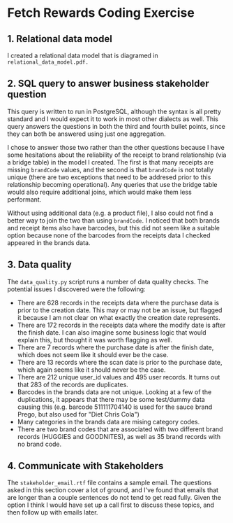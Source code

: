 # Fetch Rewards Coding Exercise

## 1. Relational data model
I created a relational data model that is diagramed in `relational_data_model.pdf.`

## 2. SQL query to answer business stakeholder question
This query is written to run in PostgreSQL, although the syntax is all pretty standard and I would expect it to work in most other dialects as well. This query answers the questions in both the third and fourth bullet points, since they can both be answered using just one aggregation.

I chose to answer those two rather than the other questions because I have some hesitations about the reliability of the receipt to brand relationship (via a bridge table) in the model I created. The first is that many receipts are missing `brandCode` values, and the second is that `brandCode` is not totally unique (there are two exceptions that need to be addresed prior to this relationship becoming operational). Any queries that use the bridge table would also require additional joins, which would make them less performant. 

Without using additional data (e.g. a product file), I also could not find a better way to join the two than using `brandCode`. I noticed that both brands and receipt items also have barcodes, but this did not seem like a suitable option because none of the barcodes from the receipts data I checked appeared in the brands data.

## 3. Data quality
The `data_quality.py` script runs a number of data quality checks. The potential issues I discovered were the following:

- There are 628 records in the receipts data where the purchase data is prior to the creation date. This may or may not be an issue, but flagged it because I am not clear on what exactly the creation date represents.
- There are 172 records in the receipts data where the modify date is after the finish date. I can also imagine some business logic that would explain this, but thought it was worth flagging as well.
- There are 7 records where the purchase date is after the finish date, which does not seem like it should ever be the case.
- There are 13 records where the scan date is prior to the purchase date, which again seems like it should never be the case.
- There are 212 unique user_id values and 495 user records. It turns out that 283 of the records are duplicates.
- Barcodes in the brands data are not unique. Looking at a few of the duplications, it appears that there may be some test/dummy data causing this (e.g. barcode 511111704140 is used for the sauce brand Prego, but also used for "Diet Chris Cola")
- Many categories in the brands data are mising category codes.
- There are two brand codes that are associated with two different brand records (HUGGIES and GOODNITES), as well as 35 brand records with no brand code.

## 4. Communicate with Stakeholders
The `stakeholder_email.rtf` file contains a sample email. The questions asked in this section cover a lot of ground, and I've found that emails that are longer than a couple sentences do not tend to get read fully. Given the option I think I would have set up a call first to discuss these topics, and then follow up with emails later.
